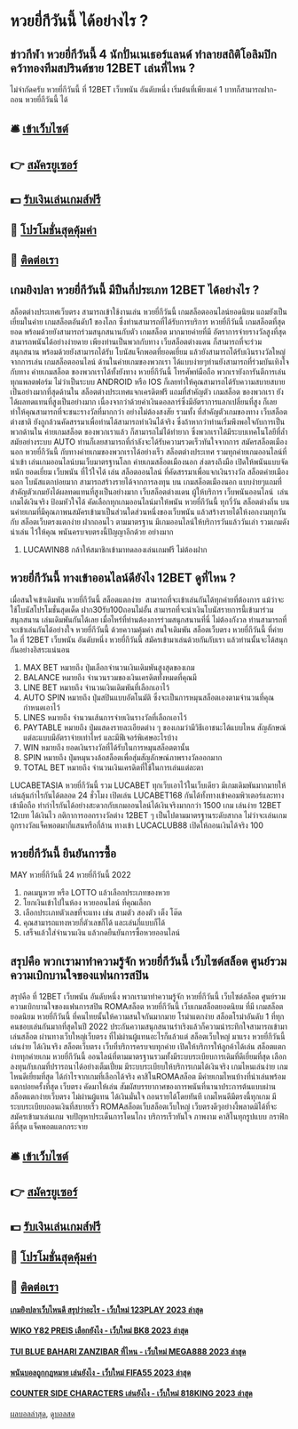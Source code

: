 # หวยยี่กีวันนี้ ได้อย่างไร ?
## ข่าวกีฬา หวยยี่กีวันนี้ 4 นักปั่นเนเธอร์แลนด์ ทำลายสถิติโอลิมปิก คว้าทองทีมสปรินต์ชาย 12BET เล่นที่ไหน ?
ไม่จำกัดครับ หวยยี่กีวันนี้ ที่ 12BET เว็บพนัน อันดับหนึ่ง เริ่มต้นที่เพียงแค่ 1 บาทก็สามารถฝาก-ถอน หวยยี่กีวันนี้ ได้

## 🛎 [เข้าเว็บไซต์](https://bit.ly/3SdLNi2)
## 👉 [สมัครยูเซอร์](https://bit.ly/3SdLNi2)
## 💵 [รับเงินเล่นเกมส์ฟรี](https://bit.ly/3dyRKHj)
## 👑 [โปรโมชั่นสุดคุ้มค่า](https://bit.ly/3dyRKHj)
## 📱 [ติดต่อเรา](https://bit.ly/3dyRKHj)

## เกมยิงปลา หวยยี่กีวันนี้ มีปืนกี่ประเภท 12BET ได้อย่างไร ?
สล็อตต่างประเทศเว็บตรง สามารถเข้าใช้งานเล่น หวยยี่กีวันนี้ เกมสล็อตออนไลน์ยอดนิยม แถมยังเป็นเยี่ยมในค่าย เกมสล็อตอันดับ1 ของโลก ซึ่งท่านสามารถที่ได้รับการบริการ หวยยี่กีวันนี้ เกมสล็อตที่สุดยอด พร้อมด้วยยังสามารถร่วมสนุกสนานกับตัว เกมสล็อต มากมายค่ายที่มี อัตราการจ่ายรางวัลสูงที่สุด สามารถพนันได้อย่างง่ายดาย เพียงท่านเป็นพวกกับทาง เว็บสล็อตต่างแดน ก็สามารถที่จะร่วมสนุกสนาน พร้อมด้วยยังสามารถได้รับ โบนัสแจ็กพอตที่ยอดเยี่ยม แล้วยังสามารถได้รับเงินรางวัลใหญ่ จากการเล่น เกมสล็อตออนไลน์ ด้านในค่ายเกมของพวกเรา ได้แบบง่ายๆท่านยังสามารถที่ร่วมบันเทิงใจกับทาง ค่ายเกมสล็อต ของพวกเราได้ทั้งยังทาง หวยยี่กีวันนี้ โทรศัพท์มือถือ พวกเรายังการันตีการเล่นทุกแพลตฟอร์ม ไม่ว่าเป็นระบบ ANDROID หรือ IOS ก็เลยทำให้คุณสามารถได้รับความสบายสบายเป็นอย่างมากที่สุดด้านใน สล็อตต่างประเทศแจกเครดิตฟรี แถมที่สำคัญตัว เกมสล็อต ของพวกเรา ยังได้ผลทดแทนที่สูงเป็นอย่างมาก เนื่องจากว่าด้วยค่าเงินดอลลาร์ซึ่งมีอัตราการแลกเปลี่ยนที่สูง ก็เลยทำให้คุณสามารถที่จะชนะรางวัลที่มากกว่า อย่างไม่ต้องสงสัย รวมทั้ง ที่สำคัญตัวเกมของทาง เว็บสล็อตต่างชาติ ยังถูกล้วนคัดสรรมาเพื่อท่านได้สามารถทำเงินได้จริง ซึ่งถ้าหากว่าท่านเริ่มพึงพอใจกับการเป็นพวกด้านใน ค่ายเกมสล็อต ของพวกเราแล้ว ก็สามารถไม่ได้ทำยาก ซึ่งพวกเราได้มีระบบเทคโนโลยีที่ล้ำสมัยอย่างระบบ AUTO ท่านก็เลยสามารถที่กำลังจะได้รับความรวดเร็วทันใจจากการ สมัครสล็อตเมืองนอก หวยยี่กีวันนี้ กับทางค่ายเกมของพวกเราได้อย่างเร็ว
สล็อตต่างประเทศ รวมทุกค่ายเกมออนไลน์ที่นำเข้า เล่นเกมออนไลน์บนเว็บมาตรฐานโลก ค่ายเกมสล็อตเมืองนอก ส่งตรงถึงมือ เปิดให้พนันแบบจัดหนัก ยอดเยี่ยม เว็บพนัน ที่ไว้ใจได้ เล่น สล็อตออนไลน์ ที่คัดสรรมาเพื่อแจกเงินรางวัล สล็อตค่ายเมืองนอก โบนัสแตกบ่อยมาก สามารถสร้างรายได้จากการลงทุน บน เกมสล็อตเมืองนอก แบบง่ายๆแถมที่สำคัญตัวเกมยังได้ผลทดแทนที่สูงเป็นอย่างมาก เว็บสล็อตต่างแดน ผู้ให้บริการ เว็บพนันออนไลน์  เล่นเกมได้เงินจริง ป้อมหัวใจได้ คัดเลือกทุกเกมออนไลน์มาให้พนัน หวยยี่กีวันนี้ ทุกวี่วัน สล็อตต่างถิ่น บนนค่ายเกมที่มีคุณภาพนสมัครเข้ามาเป็นส่วนใดส่วนหนึ่งของเว็บพนัน แล้วสร้างรายได้ให้งอกงามทุกวัน กับ สล็อตเว็บตรงแตกง่าย ฝากถอนไว ตามมาตรฐาน มีเกมออนไลน์ให้บริการวันแล้ววันเล่า รวมเกมดังน่าเล่น ไว้ให้คุณ พนันครบจบตรงนี้ปัญญาอีกด้วย อย่างมาก
1. LUCAWIN88 กล้าให้สมาชิกเข้ามาทดลองเล่นเกมฟรี ไม่ต้องฝาก

## หวยยี่กีวันนี้ ทางเข้าออนไลน์ดียังไง 12BET ดูที่ไหน ?
เมื่อสนใจเข้าเดิมพัน หวยยี่กีวันนี้ สล็อตแตกง่าย  สามารถที่จะเข้าเล่นกันได้ทุกค่ายที่ต้องการ แม้ว่าจะใช้โบนัสโปรโมชั่นสุดเด็ด ฝาก30รับ100ถอนไม่อั้น สามารถที่จะนำเงินโบนัสรายการนี้เข้ามาร่วมสนุกสนาน เล่นเดิมพันกันได้เลย เมื่อไหร่ที่ท่านต้องการร่วมสนุกสนานที่นี่ ไม่ต้องกังวล ท่านสามารถที่จะเข้าเล่นกันได้อย่างใจ หวยยี่กีวันนี้ ด้วยความคุ้มค่า สนใจเดิมพัน สล็อตเว็บตรง หวยยี่กีวันนี้ ที่ค่ายใด ที่ 12BET เว็บพนัน อันดับหนึ่ง หวยยี่กีวันนี้ สมัครเข้ามาเล่นด้วยกันกับเรา แล้วท่านนั้นจะได้สนุกกันอย่างอิสระแน่นอน
1. MAX BET หมายถึง ปุ่มเลือกจำนวนเงินเดิมพันสูงสุดของเกม
2. BALANCE หมายถึง จำนวนรวมของเงินเครดิตทั้งหมดที่คุณมี
3. LINE BET หมายถึง จำนวนเงินเดิมพันที่เลือกเอาไว้
4. AUTO SPIN หมายถึง ปุ่มสปินแบบอัตโนมัติ ซึ่งจะเป็นการหมุนสล็อตเองตามจำนวนที่คุณกำหนดเอาไว้
5. LINES หมายถึง จำนวนเส้นการจ่ายเงินรางวัลที่เลือกเอาไว้
6. PAYTABLE หมายถึง ปุ่มแสดงรายละเอียดต่าง ๆ ของเกมว่ามีวิธีเอาชนะได้แบบไหน สัญลักษณ์แต่ละแบบมีอัตราจ่ายเท่าไหร่ และมีฟีเจอร์พิเศษอะไรบ้าง
7. WIN หมายถึง ยอดเงินรางวัลที่ได้รับในการหมุนสล็อตตานั้น
8. SPIN หมายถึง ปุ่มหมุนวงล้อสล็อตเพื่อสุ่มสัญลักษณ์ภาพรางวัลออกมาก
9. TOTAL BET หมายถึง จำนวนเงินเครดิตที่ใช้ในการเล่นแต่ละตา

LUCABETASIA หวยยี่กีวันนี้ รวม LUCABET ทุกเว็บเอาไว้ในเว็บเดียว มีเกมเดิมพันมากมายให้เล่นลุ้นกำไรกันได้ตลอด 24 ชั่วโมง เปิดเล่น LUCABET168 กันได้ทั้งทางเข้าคอมพิวเตอร์และทางเข้ามือถือ ทำกำไรกันได้อย่างสะดวกกับเกมออนไลน์ได้เงินจริงมากกว่า 1500 เกม เล่นง่าย 12BET 12เบท ได้เงินไว กติกาการออกรางวัลต่าง 12BET ๆ เป็นไปตามมาตรฐานระดับสากล ไม่ว่าจะเล่นเกมถูกรางวัลแจ็คพอตมากี่แสนหรือกี่ล้าน ทางเข้า LUCACLUB88 เปิดให้ถอนเงินได้จริง 100

## หวยยี่กีวันนี้ ยืนยันการซื้อ
MAY หวยยี่กีวันนี้ 24 หวยยี่กีวันนี้ 2022
1. กดเมนูหวย หรือ LOTTO แล้วเลือกประเภทของหวย
2. โยกเงินเข้าไปในห้อง หวยออนไลน์ ที่คุณเลือก
3. เลือกประเภทตัวเลขที่จะแทง เช่น สามตัว สองตัว เต็ง โต๊ด
4. คุณสามารถแทงหวยกี่ตัวเลขก็ได้ และเล่นกี่แบบก็ได้
5. เสร็จแล้วใส่จำนวนเงิน แล้วกดยืนยันการซื้อหวยออนไลน์

## สรุปคือ พวกเรามาทำความรู้จัก หวยยี่กีวันนี้ เว็บไซต์สล็อต ศูนย์รวมความเบิกบานใจของแฟนการสปิน
สรุปคือ ที่ 12BET เว็บพนัน อันดับหนึ่ง พวกเรามาทำความรู้จัก หวยยี่กีวันนี้ เว็บไซต์สล็อต ศูนย์รวมความเบิกบานใจของแฟนการสปิน ROMAสล็อต หวยยี่กีวันนี้ เว็บเกมสล็อตยอดนิยม ที่มี เกมสล็อตยอดนิยม หวยยี่กีวันนี้ ที่คนไทยนั้นให้ความสนใจกันมากมาย โรม่าแตกง่าย สล็อตโรม่าอันดับ 1 ที่ทุกคนชอบเล่นกันมากที่สุดในปี 2022 ประกันความสนุกสนานร่าเริงแล้วก็ความน่าระทึกใจสามารถเข้ามาเล่นสล็อต ผ่านทางเว็บใหญ่เว็บตรง ที่ไม่ผ่านผู้แทนอะไรก็แล้วแต่ สล็อตเว็บใหญ่ มาแรง หวยยี่กีวันนี้ เล่นง่าย ได้เงินจริง สล็อตเว็บตรง เว็บที่บริการครบจบทุกค่าย เปิดให้บริการให้ลูกค้าได้เล่น สล็อตแตกง่ายทุกค่ายเกม หวยยี่กีวันนี้ ออนไลน์ที่ตามมาตรฐานรวมทั้งมีระบบระเบียบการเดิมที่ดีเยี่ยมที่สุด เลือกลงทุนกับเกมที่ปรารถนาได้อย่างเต็มเปี่ยม มีระบบระเบียบให้บริการเกมได้เงินจริง เกมไหนเล่นง่าย เกมไหนดีเยี่ยมที่สุด ได้กำไรจากเกมที่เลือกได้จริง คาสิโนROMAสล็อต มีค่ายเกมไหนบ้างที่น่าเล่นพร้อมแตกบ่อยครั้งที่สุด เว็บตรง คัดมาให้เล่น สัมผัสบรรยากาศของการพนันที่นานาประการต้นแบบผ่าน สล็อตแตกง่ายเว็บตรง ไม่ผ่านผู้แทน ได้เงินมั่นใจ ถอนรายได้โดยทันที เกมไหนดีมีตรงนี้ทุกเกม มีระบบระเบียบถอนเงินที่สบายเร็ว ROMAสล็อตเว็บสล็อตเว็บใหญ่ เว็บตรงดีๆอย่างงี้พลาดมิได้ที่จะสมัครเข้ามาเล่นเกม จบปัญหาประเด็นการโดนโกง บริการเร็วทันใจ ภาพงาม คาสิโนทุกรูปแบบ กราฟิกดีที่สุด แจ็คพอตแตกกระจาย

## 🛎 [เข้าเว็บไซต์](https://bit.ly/3SdLNi2)
## 👉 [สมัครยูเซอร์](https://bit.ly/3SdLNi2)
## 💵 [รับเงินเล่นเกมส์ฟรี](https://bit.ly/3dyRKHj)
## 👑 [โปรโมชั่นสุดคุ้มค่า](https://bit.ly/3dyRKHj)
## 📱 [ติดต่อเรา](https://bit.ly/3dyRKHj)

#### [เกมยิงปลาเว็บไหนดี สรุปว่าอะไร - เว็บใหม่ 123PLAY 2023 ล่าสุด](https://atom.io/themes/เกมยิงปลาเว็บไหนดี%20สรุปว่าอะไร%20-%20เว็บใหม่%20123play%202023%20ล่าสุด)
#### [WIKO Y82 PREIS เลือกยังไง - เว็บใหม่ BK8 2023 ล่าสุด](https://atom.io/themes/wiko%20y82%20preis%20เลือกยังไง%20-%20เว็บใหม่%20bk8%202023%20ล่าสุด)
#### [TUI BLUE BAHARI ZANZIBAR ที่ไหน - เว็บใหม่ MEGA888 2023 ล่าสุด](https://atom.io/themes/tui%20blue%20bahari%20zanzibar%20ที่ไหน%20-%20เว็บใหม่%20mega888%202023%20ล่าสุด)
#### [พนันบอลถูกกฎหมาย เล่นยังไง - เว็บใหม่ FIFA55 2023 ล่าสุด](https://atom.io/themes/พนันบอลถูกกฎหมาย%20เล่นยังไง%20-%20เว็บใหม่%20fifa55%202023%20ล่าสุด)
#### [COUNTER SIDE CHARACTERS เล่นยังไง - เว็บใหม่ 818KING 2023 ล่าสุด](https://atom.io/themes/counter%20side%20characters%20เล่นยังไง%20-%20เว็บใหม่%20818king%202023%20ล่าสุด)

[ผลบอลล่าสุด](https://siamsport.tv "ผลบอลล่าสุด"), [ดูบอลสด](https://siamsport.tv/ดูบอลสด "ดูบอลสด")